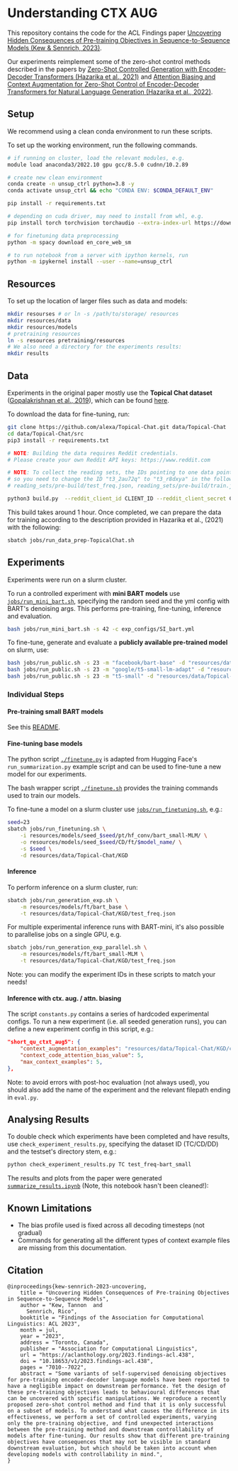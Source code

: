 # Understanding CTX AUG

This repository contains the code for the ACL Findings paper [Uncovering Hidden Consequences of Pre-training Objectives in Sequence-to-Sequence Models (Kew & Sennrich, 2023)](https://aclanthology.org/2023.findings-acl.438/).

Our experiments reimplement some of the zero-shot control methods described in the papers by [Zero-Shot Controlled Generation with Encoder-Decoder Transformers (Hazarika et al., 2021)](https://arxiv.org/abs/2106.06411) and [Attention Biasing and Context Augmentation for Zero-Shot Control of Encoder-Decoder Transformers for Natural Language Generation (Hazarika et al., 2022)](https://ojs.aaai.org/index.php/AAAI/article/view/21319).

## Setup

We recommend using a clean conda environment to run these scripts.

To set up the working environment, run the following commands.

```bash
# if running on cluster, load the relevant modules, e.g.
module load anaconda3/2022.10 gpu gcc/8.5.0 cudnn/10.2.89

# create new clean environment
conda create -n unsup_ctrl python=3.8 -y
conda activate unsup_ctrl && echo "CONDA ENV: $CONDA_DEFAULT_ENV"

pip install -r requirements.txt

# depending on cuda driver, may need to install from whl, e.g.
pip install torch torchvision torchaudio --extra-index-url https://download.pytorch.org/whl/cu113

# for finetuning data preprocessing
python -m spacy download en_core_web_sm

# to run notebook from a server with ipython kernels, run
python -m ipykernel install --user --name=unsup_ctrl
```

## Resources

To set up the location of larger files such as data and models:

```bash
mkdir resourses # or ln -s /path/to/storage/ resources
mkdir resources/data
mkdir resources/models
# pretraining resources
ln -s resources pretraining/resources
# We also need a directory for the experiments results:
mkdir results
```

## Data

Experiments in the original paper mostly use the 
**Topical Chat dataset** ([Gopalakrishnan et al., 2019](https://m.media-amazon.com/images/G/01/amazon.jobs/3079_Paper._CB1565131710_.pdf)), 
which can be found [here](https://github.com/alexa/Topical-Chat).

To download the data for fine-tuning, run:

```bash
git clone https://github.com/alexa/Topical-Chat.git data/Topical-Chat
cd data/Topical-Chat/src
pip3 install -r requirements.txt

# NOTE: Building the data requires Reddit credentials. 
# Please create your own Reddit API keys: https://www.reddit.com

# NOTE: To collect the reading sets, the IDs pointing to one data point has changed (https://github.com/alexa/Topical-Chat/issues/11),
# so you need to change the ID "t3_2au72q" to "t3_r8dxya" in the following files:
# reading_sets/pre-build/test_freq.json, reading_sets/pre-build/train.json, reading_sets/pre-build/valid_freq.json

python3 build.py  --reddit_client_id CLIENT_ID --reddit_client_secret CLIENT_SECRET --reddit_user_agent USER_AGENT
```

This build takes around 1 hour. Once completed, we can prepare the data for training according to the description provided in Hazarika et al., (2021) with the following:

```bash
sbatch jobs/run_data_prep-TopicalChat.sh
```

<!-- For additional dataset experiments:

- Commonsense-Dialogues ([Zhou et al., 2021](https://arxiv.org/abs/2109.06427))

```
git clone https://github.com/alexa/Commonsense-Dialogues.git data/Commonsense-Dialogues
sbatch jobs/run_data_prep-CommonsenseDialogue.sh
```

- DailyDialog

```
sbatch jobs/run_data_prep-DailyDialog.sh
``` -->

## Experiments

Experiments were run on a slurm cluster.

To run a controlled experiment with **mini BART models** use [`jobs/run_mini_bart.sh`](./jobs/run_mini_bart.sh), specifying the random seed and the yml config with BART's denoising args.
This performs pre-training, fine-tuning, inference and evaluation.

```bash
bash jobs/run_mini_bart.sh -s 42 -c exp_configs/SI_bart.yml
```

To fine-tune, generate and evaluate a **publicly available pre-trained model** on slurm, use:

```bash
bash jobs/run_public.sh -s 23 -m "facebook/bart-base" -d "resources/data/Topical-Chat/KGD"
bash jobs/run_public.sh -s 23 -m "google/t5-small-lm-adapt" -d "resources/data/Topical-Chat/KGD"
bash jobs/run_public.sh -s 23 -m "t5-small" -d "resources/data/Topical-Chat/KGD"
```

### Individual Steps

#### Pre-training small BART models

See this [README](./pretraining/README.md).

#### Fine-tuning base models

The python script [`./finetune.py`](./finetune.py) is adapted from Hugging Face's `run_summarization.py` example script and can be used to fine-tune a new model for our experiments.

The bash wrapper script [`./finetune.sh`](./finetune.sh) provides the training commands used to train our models.

To fine-tune a model on a slurm cluster use [`jobs/run_finetuning.sh`](./jobs/run_finetuning.sh), e.g.:

```bash
seed=23
sbatch jobs/run_finetuning.sh \
    -i resources/models/seed_$seed/pt/hf_conv/bart_small-MLM/ \
    -o resources/models/seed_$seed/CD/ft/$model_name/ \
    -s $seed \
    -d resources/data/Topical-Chat/KGD
```

#### Inference

To perform inference on a slurm cluster, run:

```bash
sbatch jobs/run_generation_exp.sh \
    -m resources/models/ft/bart_base \
    -t resources/data/Topical-Chat/KGD/test_freq.json
```

For multiple experimental inference runs with BART-mini, it's also possible to parallelise jobs on a single GPU, e.g.

```bash
sbatch jobs/run_generation_exp_parallel.sh \
    -m resources/models/ft/bart_small-MLM \
    -t resources/data/Topical-Chat/KGD/test_freq.json
```

Note: you can modify the experiment IDs in these scripts to match your needs!

#### Inference with ctx. aug. / attn. biasing

The script `constants.py` contains a series of hardcoded experimental configs. 
To run a new experiment (i.e. all seeded generation runs), you can define a new experiment config in this script, e.g.:

```json
"short_qu_ctxt_aug5": {
    "context_augmentation_examples": "resources/data/Topical-Chat/KGD/contexts/short_questions.txt",
    "context_code_attention_bias_value": 5,
    "max_context_examples": 5,
},
```

Note: to avoid errors with post-hoc evaluation (not always used), you should also add the name of the experiment and the relevant filepath ending in `eval.py`.


## Analysing Results

To double check which experiments have been completed and have results, use `check_experiment_results.py`, specifying the dataset ID (TC/CD/DD) and the testset's directory stem, e.g.:

```bash
python check_experiment_results.py TC test_freq-bart_small
```

The results and plots from the paper were generated [`summarize_results.ipynb`](./summarize_results.ipynb) (Note, this notebook hasn't been cleaned!):

<!-- ### Heavy lifting scripts

The commands above assume access to a slurm cluster. For development or direct execution, you can also execute the relevant scripts, specifying the appropriate arguments, e.g.:

```bash
# generation experiments with different seeds
python generation_exp.py -m resources/models/seed_$seed/TC/ft/bart_base --exp_id baseline

# inference (will only generate for the first `max_predict_samples`)
python inference.py \
    --model_name_or_path resources/models/seed_23/CD/ft/bart_small-MLM \
    --test_file resources/data/Commonsense-Dialogues/CD/test.json 
    --text_column turns --summary_column target --knowledge_column context \
    --seed 0 --batch_size 5 --num_return_sequences 1 \
    --beam_size 4 --do_sample True --top_p 0.9 \
    --write_to_file none --max_predict_samples 5 \
    --cross_attention_bias_value 1 --bias_profile knowledge \
    --context_augmentation_examples "resources/data/Commonsense-Dialogues/CD/contexts/train_questions.txt" \
    --context_code_attention_bias_value 5  --max_context_examples 10

# evaluation
python evaluation/evaluation.py output_file [--references_file (e.g., test_freq.json)] [--outfile]
``` -->

## Known Limitations

- The bias profile used is fixed across all decoding timesteps (not gradual)
- Commands for generating all the different types of context example files are missing from this documentation.

## Citation

```
@inproceedings{kew-sennrich-2023-uncovering,
    title = "Uncovering Hidden Consequences of Pre-training Objectives in Sequence-to-Sequence Models",
    author = "Kew, Tannon  and
      Sennrich, Rico",
    booktitle = "Findings of the Association for Computational Linguistics: ACL 2023",
    month = jul,
    year = "2023",
    address = "Toronto, Canada",
    publisher = "Association for Computational Linguistics",
    url = "https://aclanthology.org/2023.findings-acl.438",
    doi = "10.18653/v1/2023.findings-acl.438",
    pages = "7010--7022",
    abstract = "Some variants of self-supervised denoising objectives for pre-training encoder-decoder language models have been reported to have a negligible impact on downstream performance. Yet the design of these pre-training objectives leads to behavioural differences that can be uncovered with specific manipulations. We reproduce a recently proposed zero-shot control method and find that it is only successful on a subset of models. To understand what causes the difference in its effectiveness, we perform a set of controlled experiments, varying only the pre-training objective, and find unexpected interactions between the pre-training method and downstream controllability of models after fine-tuning. Our results show that different pre-training objectives have consequences that may not be visible in standard downstream evaluation, but which should be taken into account when developing models with controllability in mind.",
}
```